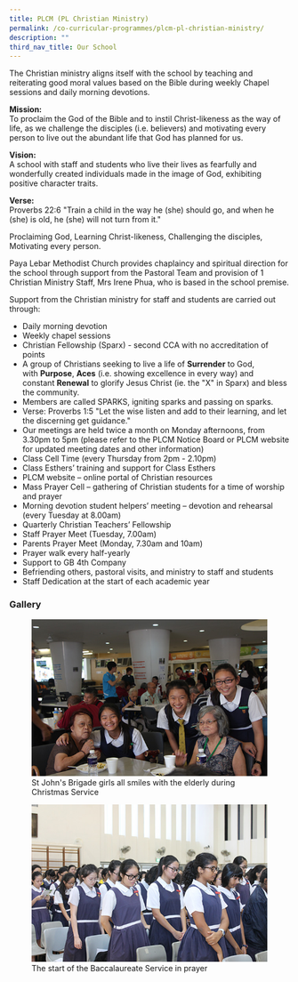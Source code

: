```yaml
---
title: PLCM (PL Christian Ministry)
permalink: /co-curricular-programmes/plcm-pl-christian-ministry/
description: ""
third_nav_title: Our School
---
```

The Christian ministry aligns itself with the school by teaching and reiterating good moral values based on the Bible during weekly Chapel sessions and daily morning devotions. &nbsp;  
  
**Mission:**  
To proclaim the God of the Bible and to instil Christ-likeness as the way of life, as we challenge the disciples (i.e. believers) and motivating every person to live out the abundant life that God has planned for us.  
  
**Vision:**  
A school with staff and students who live their lives as fearfully and wonderfully created individuals made in the image of God, exhibiting positive character traits.  
  
**Verse:**  
Proverbs 22:6 "Train a child in the way he (she) should go, and when he (she) is old, he (she) will not turn from it."  
  
Proclaiming God, Learning Christ-likeness, Challenging the disciples, Motivating every person.  
  
Paya Lebar Methodist Church provides chaplaincy and spiritual direction for the school through support from the Pastoral Team and provision of 1 Christian Ministry Staff, Mrs Irene Phua, who is based in the school premise.  
  
Support from the Christian ministry for staff and students are carried out through:  
  

*   Daily morning devotion
*   Weekly chapel sessions
*   Christian Fellowship (Sparx) - second CCA with no accreditation of points
*   A group of Christians seeking to live a life of&nbsp;**Surrender**&nbsp;to God, with&nbsp;**Purpose**,&nbsp;**Aces**&nbsp;(i.e. showing excellence in every way) and constant&nbsp;**Renewal**&nbsp;to glorify Jesus Christ (ie. the "X" in Sparx) and bless the community.
*   Members are called SPARKS, igniting sparks and passing on sparks.
*   Verse: Proverbs 1:5 "Let the wise listen and add to their learning, and let the discerning get guidance."
*   Our meetings are held twice a month on Monday afternoons, from 3.30pm to 5pm (please refer to the PLCM Notice Board or PLCM website for updated meeting dates and other information)
*   Class Cell Time (every Thursday from 2pm - 2.10pm)
*   Class Esthers’ training and support for Class Esthers
*   PLCM website – online portal of Christian resources
*   Mass Prayer Cell – gathering of Christian students for a time of worship and prayer
*   Morning devotion student helpers’ meeting – devotion and rehearsal (every Tuesday at 8.00am)
*   Quarterly Christian Teachers’ Fellowship
*   Staff Prayer Meet (Tuesday, 7.00am)
*   Parents Prayer Meet (Monday, 7.30am and 10am)
*   Prayer walk every half-yearly
*   Support to GB 4th Company
*   Befriending others, pastoral visits, and ministry to staff and students
*   Staff Dedication at the start of each academic year  
    

### Gallery

<figure>
<img src="/images/plmc2016_01.jpg">
<figcaption>St John's Brigade girls all smiles with the elderly during Christmas Service</figcaption>
</figure>

<figure>
<img src="/images/plmc2016_02.jpg">
<figcaption>The start of the Baccalaureate Service in prayer</figcaption>
</figure>